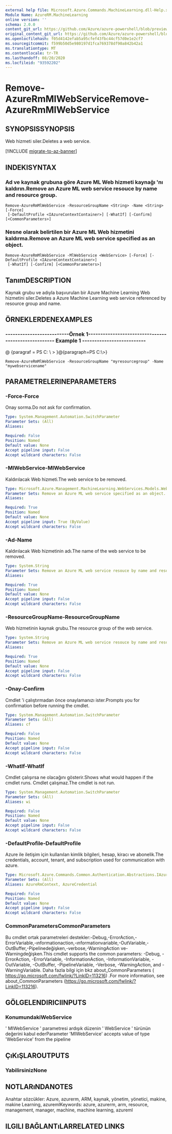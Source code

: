 ```yaml
---
external help file: Microsoft.Azure.Commands.MachineLearning.dll-Help.xml
Module Name: AzureRM.MachineLearning
online version: ''
schema: 2.0.0
content_git_url: https://github.com/Azure/azure-powershell/blob/preview/src/ResourceManager/MachineLearning/Commands.MachineLearning/help/Remove-AzureRmMlWebService.md
original_content_git_url: https://github.com/Azure/azure-powershell/blob/preview/src/ResourceManager/MachineLearning/Commands.MachineLearning/help/Remove-AzureRmMlWebService.md
ms.openlocfilehash: f05d4142efab5a95cfef43fbc44cf57d0e1e2cf7
ms.sourcegitcommit: f599b50d5e980197d1fca769378df90a842b42a1
ms.translationtype: MT
ms.contentlocale: tr-TR
ms.lasthandoff: 08/20/2020
ms.locfileid: "93592202"
---
```

# <span data-ttu-id="40469-101">Remove-AzureRmMlWebService</span><span class="sxs-lookup"><span data-stu-id="40469-101">Remove-AzureRmMlWebService</span></span>

## <span data-ttu-id="40469-102">SYNOPSIS</span><span class="sxs-lookup"><span data-stu-id="40469-102">SYNOPSIS</span></span>
<span data-ttu-id="40469-103">Web hizmeti siler.</span><span class="sxs-lookup"><span data-stu-id="40469-103">Deletes a web service.</span></span>

[!INCLUDE [migrate-to-az-banner](../../includes/migrate-to-az-banner.md)]

## <span data-ttu-id="40469-104">INDEKI</span><span class="sxs-lookup"><span data-stu-id="40469-104">SYNTAX</span></span>

### <span data-ttu-id="40469-105">Ad ve kaynak grubuna göre Azure ML Web hizmeti kaynağı 'nı kaldırın.</span><span class="sxs-lookup"><span data-stu-id="40469-105">Remove an Azure ML web service resouce by name and resource group.</span></span>
```
Remove-AzureRmMlWebService -ResourceGroupName <String> -Name <String> [-Force]
 [-DefaultProfile <IAzureContextContainer>] [-WhatIf] [-Confirm] [<CommonParameters>]
```

### <span data-ttu-id="40469-106">Nesne olarak belirtilen bir Azure ML Web hizmetini kaldırma.</span><span class="sxs-lookup"><span data-stu-id="40469-106">Remove an Azure ML web service specified as an object.</span></span>
```
Remove-AzureRmMlWebService -MlWebService <WebService> [-Force] [-DefaultProfile <IAzureContextContainer>]
 [-WhatIf] [-Confirm] [<CommonParameters>]
```

## <span data-ttu-id="40469-107">Tanım</span><span class="sxs-lookup"><span data-stu-id="40469-107">DESCRIPTION</span></span>
<span data-ttu-id="40469-108">Kaynak grubu ve adıyla başvurulan bir Azure Machine Learning Web hizmetini siler.</span><span class="sxs-lookup"><span data-stu-id="40469-108">Deletes a Azure Machine Learning web service referenced by resource group and name.</span></span>

## <span data-ttu-id="40469-109">ÖRNEKLERDEN</span><span class="sxs-lookup"><span data-stu-id="40469-109">EXAMPLES</span></span>

### <span data-ttu-id="40469-110">--------------------------Örnek 1--------------------------</span><span class="sxs-lookup"><span data-stu-id="40469-110">--------------------------  Example 1  --------------------------</span></span>
<span data-ttu-id="40469-111">@ {paragraf = PS C: \\ \> }</span><span class="sxs-lookup"><span data-stu-id="40469-111">@{paragraph=PS C:\\\>}</span></span>





```
Remove-AzureRmMlWebService -ResourceGroupName "myresourcegroup" -Name "mywebservicename"
```

## <span data-ttu-id="40469-112">PARAMETRELERINE</span><span class="sxs-lookup"><span data-stu-id="40469-112">PARAMETERS</span></span>

### <span data-ttu-id="40469-113">-Force</span><span class="sxs-lookup"><span data-stu-id="40469-113">-Force</span></span>
<span data-ttu-id="40469-114">Onay sorma.</span><span class="sxs-lookup"><span data-stu-id="40469-114">Do not ask for confirmation.</span></span>

```yaml
Type: System.Management.Automation.SwitchParameter
Parameter Sets: (All)
Aliases: 

Required: False
Position: Named
Default value: None
Accept pipeline input: False
Accept wildcard characters: False
```

### <span data-ttu-id="40469-115">-MlWebService</span><span class="sxs-lookup"><span data-stu-id="40469-115">-MlWebService</span></span>
<span data-ttu-id="40469-116">Kaldırılacak Web hizmeti.</span><span class="sxs-lookup"><span data-stu-id="40469-116">The web service to be removed.</span></span>

```yaml
Type: Microsoft.Azure.Management.MachineLearning.WebServices.Models.WebService
Parameter Sets: Remove an Azure ML web service specified as an object.
Aliases: 

Required: True
Position: Named
Default value: None
Accept pipeline input: True (ByValue)
Accept wildcard characters: False
```

### <span data-ttu-id="40469-117">-Ad</span><span class="sxs-lookup"><span data-stu-id="40469-117">-Name</span></span>
<span data-ttu-id="40469-118">Kaldırılacak Web hizmetinin adı.</span><span class="sxs-lookup"><span data-stu-id="40469-118">The name of the web service to be removed.</span></span>

```yaml
Type: System.String
Parameter Sets: Remove an Azure ML web service resouce by name and resource group.
Aliases: 

Required: True
Position: Named
Default value: None
Accept pipeline input: False
Accept wildcard characters: False
```

### <span data-ttu-id="40469-119">-ResourceGroupName</span><span class="sxs-lookup"><span data-stu-id="40469-119">-ResourceGroupName</span></span>
<span data-ttu-id="40469-120">Web hizmetinin kaynak grubu.</span><span class="sxs-lookup"><span data-stu-id="40469-120">The resource group of the web service.</span></span>

```yaml
Type: System.String
Parameter Sets: Remove an Azure ML web service resouce by name and resource group.
Aliases: 

Required: True
Position: Named
Default value: None
Accept pipeline input: False
Accept wildcard characters: False
```

### <span data-ttu-id="40469-121">-Onay</span><span class="sxs-lookup"><span data-stu-id="40469-121">-Confirm</span></span>
<span data-ttu-id="40469-122">Cmdlet 'i çalıştırmadan önce onaylamanızı ister.</span><span class="sxs-lookup"><span data-stu-id="40469-122">Prompts you for confirmation before running the cmdlet.</span></span>

```yaml
Type: System.Management.Automation.SwitchParameter
Parameter Sets: (All)
Aliases: cf

Required: False
Position: Named
Default value: None
Accept pipeline input: False
Accept wildcard characters: False
```

### <span data-ttu-id="40469-123">-WhatIf</span><span class="sxs-lookup"><span data-stu-id="40469-123">-WhatIf</span></span>
<span data-ttu-id="40469-124">Cmdlet çalışırsa ne olacağını gösterir.</span><span class="sxs-lookup"><span data-stu-id="40469-124">Shows what would happen if the cmdlet runs.</span></span>
<span data-ttu-id="40469-125">Cmdlet çalışmaz.</span><span class="sxs-lookup"><span data-stu-id="40469-125">The cmdlet is not run.</span></span>

```yaml
Type: System.Management.Automation.SwitchParameter
Parameter Sets: (All)
Aliases: wi

Required: False
Position: Named
Default value: None
Accept pipeline input: False
Accept wildcard characters: False
```

### <span data-ttu-id="40469-126">-DefaultProfile</span><span class="sxs-lookup"><span data-stu-id="40469-126">-DefaultProfile</span></span>
<span data-ttu-id="40469-127">Azure ile iletişim için kullanılan kimlik bilgileri, hesap, kiracı ve abonelik.</span><span class="sxs-lookup"><span data-stu-id="40469-127">The credentials, account, tenant, and subscription used for communication with azure.</span></span>

```yaml
Type: Microsoft.Azure.Commands.Common.Authentication.Abstractions.IAzureContextContainer
Parameter Sets: (All)
Aliases: AzureRmContext, AzureCredential

Required: False
Position: Named
Default value: None
Accept pipeline input: False
Accept wildcard characters: False
```

### <span data-ttu-id="40469-128">CommonParameters</span><span class="sxs-lookup"><span data-stu-id="40469-128">CommonParameters</span></span>
<span data-ttu-id="40469-129">Bu cmdlet ortak parametreleri destekler:-Debug,-ErrorAction,-ErrorVariable,-ınformationaction,-ınformationvariable,-OutVariable,-OutBuffer,-Pipelinedeğişken,-verbose,-WarningAction ve-Warningdeğişken.</span><span class="sxs-lookup"><span data-stu-id="40469-129">This cmdlet supports the common parameters: -Debug, -ErrorAction, -ErrorVariable, -InformationAction, -InformationVariable, -OutVariable, -OutBuffer, -PipelineVariable, -Verbose, -WarningAction, and -WarningVariable.</span></span> <span data-ttu-id="40469-130">Daha fazla bilgi için bkz about_CommonParameters ( https://go.microsoft.com/fwlink/?LinkID=113216) .</span><span class="sxs-lookup"><span data-stu-id="40469-130">For more information, see about_CommonParameters (https://go.microsoft.com/fwlink/?LinkID=113216).</span></span>

## <span data-ttu-id="40469-131">GÖLGELENDIRICI</span><span class="sxs-lookup"><span data-stu-id="40469-131">INPUTS</span></span>

### <span data-ttu-id="40469-132">Konumundaki</span><span class="sxs-lookup"><span data-stu-id="40469-132">WebService</span></span>
<span data-ttu-id="40469-133">' MlWebService ' parametresi ardışık düzenin ' WebService ' türünün değerini kabul eder</span><span class="sxs-lookup"><span data-stu-id="40469-133">Parameter 'MlWebService' accepts value of type 'WebService' from the pipeline</span></span>

## <span data-ttu-id="40469-134">ÇıKıŞLAR</span><span class="sxs-lookup"><span data-stu-id="40469-134">OUTPUTS</span></span>

### <span data-ttu-id="40469-135">Yabilirsiniz</span><span class="sxs-lookup"><span data-stu-id="40469-135">None</span></span>

## <span data-ttu-id="40469-136">NOTLARıNDA</span><span class="sxs-lookup"><span data-stu-id="40469-136">NOTES</span></span>
<span data-ttu-id="40469-137">Anahtar sözcükler: Azure, azurerm, ARM, kaynak, yönetim, yönetici, makine, makine Learning, azureml</span><span class="sxs-lookup"><span data-stu-id="40469-137">Keywords: azure, azurerm, arm, resource, management, manager, machine, machine learning, azureml</span></span>

## <span data-ttu-id="40469-138">ILGILI BAĞLANTıLAR</span><span class="sxs-lookup"><span data-stu-id="40469-138">RELATED LINKS</span></span>

